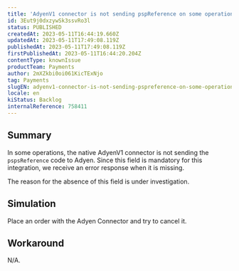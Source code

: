 ```yaml
---
title: 'AdyenV1 connector is not sending pspReference on some operations and thus causing error'
id: 3Eut9j0dxzywSk3ssvRo3l
status: PUBLISHED
createdAt: 2023-05-11T16:44:19.660Z
updatedAt: 2023-05-11T17:49:08.119Z
publishedAt: 2023-05-11T17:49:08.119Z
firstPublishedAt: 2023-05-11T16:44:20.204Z
contentType: knownIssue
productTeam: Payments
author: 2mXZkbi0oi061KicTExNjo
tag: Payments
slugEN: adyenv1-connector-is-not-sending-pspreference-on-some-operations-and-thus-causing-error
locale: en
kiStatus: Backlog
internalReference: 758411
---
```


## Summary


In some operations, the native AdyenV1 connector is not sending the `pspsReference` code to Adyen. Since this field is mandatory for this integration, we receive an error response when it is missing.

The reason for the absence of this field is under investigation.


##

## Simulation


Place an order with the Adyen Connector and try to cancel it.


##

## Workaround


N/A.

